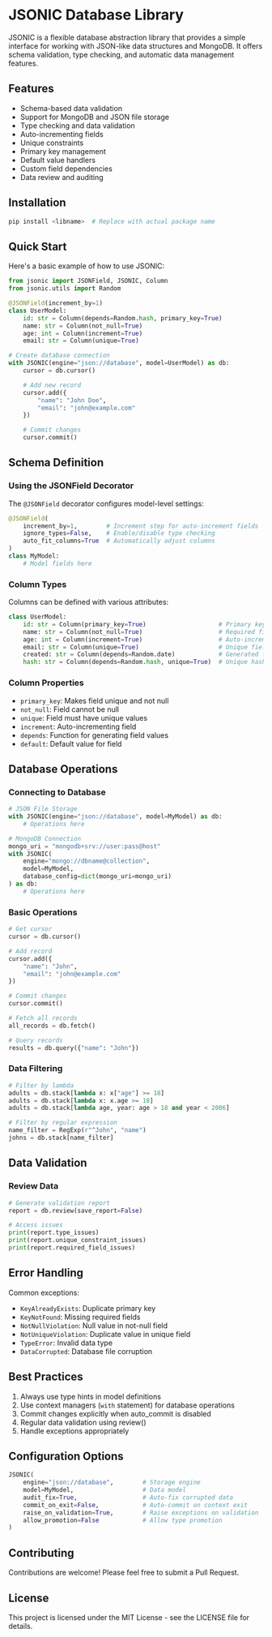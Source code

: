 # JSONIC Database Library

JSONIC is a flexible database abstraction library that provides a simple interface for working with JSON-like data structures and MongoDB. It offers schema validation, type checking, and automatic data management features.

## Features

- Schema-based data validation
- Support for MongoDB and JSON file storage
- Type checking and data validation
- Auto-incrementing fields
- Unique constraints
- Primary key management
- Default value handlers
- Custom field dependencies
- Data review and auditing

## Installation

```bash
pip install <libname>  # Replace with actual package name
```

## Quick Start

Here's a basic example of how to use JSONIC:

```python
from jsonic import JSONField, JSONIC, Column
from jsonic.utils import Random

@JSONField(increment_by=1)
class UserModel:
    id: str = Column(depends=Random.hash, primary_key=True)
    name: str = Column(not_null=True)
    age: int = Column(increment=True)
    email: str = Column(unique=True)

# Create database connection
with JSONIC(engine="json://database", model=UserModel) as db:
    cursor = db.cursor()

    # Add new record
    cursor.add({
        "name": "John Doe",
        "email": "john@example.com"
    })

    # Commit changes
    cursor.commit()
```

## Schema Definition

### Using the JSONField Decorator

The `@JSONField` decorator configures model-level settings:

```python
@JSONField(
    increment_by=1,        # Increment step for auto-increment fields
    ignore_types=False,    # Enable/disable type checking
    auto_fit_columns=True  # Automatically adjust columns
)
class MyModel:
    # Model fields here
```

### Column Types

Columns can be defined with various attributes:

```python
class UserModel:
    id: str = Column(primary_key=True)                    # Primary key field
    name: str = Column(not_null=True)                     # Required field
    age: int = Column(increment=True)                     # Auto-incrementing
    email: str = Column(unique=True)                      # Unique field
    created: str = Column(depends=Random.date)            # Generated field
    hash: str = Column(depends=Random.hash, unique=True)  # Unique hash
```

### Column Properties

- `primary_key`: Makes field unique and not null
- `not_null`: Field cannot be null
- `unique`: Field must have unique values
- `increment`: Auto-incrementing field
- `depends`: Function for generating field values
- `default`: Default value for field

## Database Operations

### Connecting to Database

```python
# JSON File Storage
with JSONIC(engine="json://database", model=MyModel) as db:
    # Operations here

# MongoDB Connection
mongo_uri = "mongodb+srv://user:pass@host"
with JSONIC(
    engine="mongo://dbname@collection",
    model=MyModel,
    database_config=dict(mongo_uri=mongo_uri)
) as db:
    # Operations here
```

### Basic Operations

```python
# Get cursor
cursor = db.cursor()

# Add record
cursor.add({
    "name": "John",
    "email": "john@example.com"
})

# Commit changes
cursor.commit()

# Fetch all records
all_records = db.fetch()

# Query records
results = db.query({"name": "John"})
```

### Data Filtering

```python
# Filter by lambda
adults = db.stack[lambda x: x["age"] >= 18]
adults = db.stack[lambda x: x.age >= 18]
adults = db.stack[lambda age, year: age > 18 and year < 2006]

# Filter by regular expression
name_filter = RegExp(r"^John", "name")
johns = db.stack[name_filter]
```

## Data Validation

### Review Data

```python
# Generate validation report
report = db.review(save_report=False)

# Access issues
print(report.type_issues)
print(report.unique_constraint_issues)
print(report.required_field_issues)
```

## Error Handling

Common exceptions:

- `KeyAlreadyExists`: Duplicate primary key
- `KeyNotFound`: Missing required fields
- `NotNullViolation`: Null value in not-null field
- `NotUniqueViolation`: Duplicate value in unique field
- `TypeError`: Invalid data type
- `DataCorrupted`: Database file corruption

## Best Practices

1. Always use type hints in model definitions
2. Use context managers (`with` statement) for database operations
3. Commit changes explicitly when auto_commit is disabled
4. Regular data validation using review()
5. Handle exceptions appropriately

## Configuration Options

```python
JSONIC(
    engine="json://database",        # Storage engine
    model=MyModel,                   # Data model
    audit_fix=True,                  # Auto-fix corrupted data
    commit_on_exit=False,            # Auto-commit on context exit
    raise_on_validation=True,        # Raise exceptions on validation
    allow_promotion=False            # Allow type promotion
)
```

## Contributing

Contributions are welcome! Please feel free to submit a Pull Request.

## License

This project is licensed under the MIT License - see the LICENSE file for details.
